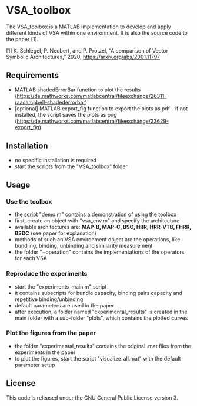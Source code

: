 # VSA_toolbox

The VSA_toolbox is a MATLAB implementation to develop and apply different kinds of VSA within one environment.
It is also the source code to the paper [1].

[1] K. Schlegel, P. Neubert, and P. Protzel, “A comparison of Vector Symbolic Architectures,” 2020, https://arxiv.org/abs/2001.11797



## Requirements

* MATLAB shadedErrorBar function to plot the results (https://de.mathworks.com/matlabcentral/fileexchange/26311-raacampbell-shadederrorbar)
* [optional] MATLAB export_fig function to export the plots as pdf - if not installed, the script saves the plots as png (https://de.mathworks.com/matlabcentral/fileexchange/23629-export_fig)


## Installation

* no specific installation is required 
* start the scripts from the "VSA_toolbox" folder 

## Usage

### Use the toolbox

* the script "demo.m" contains a demonstration of using the toolbox
* first, create an object with "vsa_env.m" and specify the architecture
* available architectures are: **MAP-B, MAP-C, BSC, HRR, HRR-VTB, FHRR, BSDC** (see paper for explanation)
* methods of such an VSA environment object are the operations, like bundling, binding, unbinding and similarity measurement
* the folder "+operation" contains the implementations of the operators for each VSA

### Reproduce the experiments

* start the "experiments_main.m" script
* it contains subscripts for bundle capacity, binding pairs capacity and repetitive binding/unbinding
* default parameters are used in the paper
* after execution, a folder named "experimental_results" is created in the main folder with a sub-folder "plots", which contains the plotted curves


### Plot the figures from the paper

* the folder "experimental_results" contains the original .mat files from the experiments in the paper
* to plot the figures, start the script "visualize_all.mat" with the default parameter setup 


## License
This code is released under the GNU General Public License version 3.
